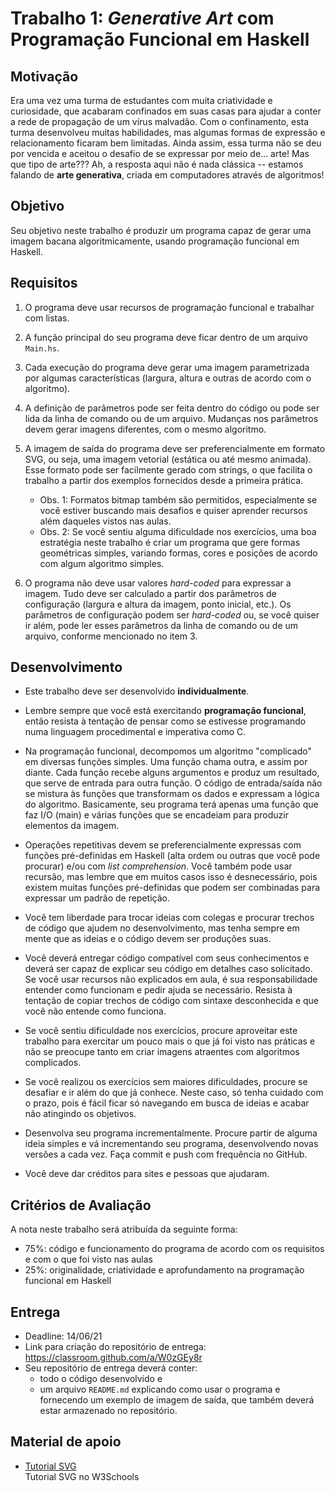 # Trabalho 1: *Generative Art* com Programação Funcional em Haskell




## Motivação
Era uma vez uma turma de estudantes com muita criatividade e curiosidade, que acabaram confinados em suas casas para ajudar a conter a rede de propagação de um vírus malvadão. Com o confinamento, esta turma desenvolveu muitas habilidades, mas algumas formas de expressão e relacionamento ficaram bem limitadas. Ainda assim, essa turma não se deu por vencida e aceitou o desafio de se expressar por meio de... arte! Mas que tipo de arte??? Ah, a resposta aqui não é nada clássica -- estamos falando de **arte generativa**, criada em computadores através de algoritmos!

## Objetivo
Seu objetivo neste trabalho é produzir um programa capaz de gerar uma imagem bacana algoritmicamente, usando programação funcional em Haskell.

## Requisitos

1. O programa deve usar recursos de programação funcional e trabalhar com listas.

2. A função principal do seu programa deve ficar dentro de um arquivo `Main.hs`.

3. Cada execução do programa deve gerar uma imagem parametrizada por algumas características (largura, altura e outras de acordo com o algoritmo).

4. A definição de parâmetros pode ser feita dentro do código ou pode ser lida da linha de comando ou de um arquivo. Mudanças nos parâmetros devem gerar imagens diferentes, com o mesmo algoritmo.

5. A imagem de saída do programa deve ser preferencialmente em formato SVG, ou seja, uma imagem vetorial (estática ou até mesmo animada). Esse formato pode ser facilmente gerado com strings, o que facilita o trabalho a partir dos exemplos fornecidos desde a primeira prática. 
   - Obs. 1: Formatos bitmap também são permitidos, especialmente se você estiver buscando mais desafios e quiser aprender recursos além daqueles vistos nas aulas.
   - Obs. 2: Se você sentiu alguma dificuldade nos exercícios, uma boa estratégia neste trabalho é criar um programa que gere formas geométricas simples, variando formas, cores e posições de acordo com algum algoritmo simples.


6. O programa não deve usar valores *hard-coded* para expressar a imagem. Tudo deve ser calculado a partir dos parâmetros de configuração (largura e altura da imagem, ponto inicial, etc.). Os parâmetros de configuração podem ser *hard-coded* ou, se você quiser ir além, pode ler esses parâmetros da linha de comando ou de um arquivo, conforme mencionado no item 3.




## Desenvolvimento

- Este trabalho deve ser desenvolvido **individualmente**.

- Lembre sempre que você está exercitando **programação funcional**, então resista à tentação de pensar como se estivesse programando numa linguagem procedimental e imperativa como C. 

- Na programação funcional, decompomos um algoritmo "complicado" em diversas funções simples. Uma função chama outra, e assim por diante. Cada função recebe alguns argumentos e produz um resultado, que serve de entrada para outra função. O código de entrada/saída não se mistura às funções que transformam os dados e expressam a lógica do algoritmo. Basicamente, seu programa terá apenas uma função que faz I/O (main) e várias funções que se encadeiam para produzir elementos da imagem.

- Operações repetitivas devem se preferencialmente expressas com funções pré-definidas em Haskell (alta ordem ou outras que você pode procurar) e/ou com *list comprehension*. Você também pode usar recursão, mas lembre que em muitos casos isso é desnecessário, pois existem muitas funções pré-definidas que podem ser combinadas para expressar um padrão de repetição.


- Você tem liberdade para trocar ideias com colegas e procurar trechos de código que ajudem no desenvolvimento, mas tenha sempre em mente que as ideias e o código devem ser produções suas. 

- Você deverá entregar código compatível com seus conhecimentos e deverá ser capaz de explicar seu código em detalhes caso solicitado. Se você usar recursos não explicados em aula, é sua responsabilidade entender como funcionam e pedir ajuda se necessário. Resista à tentação de copiar trechos de código com sintaxe desconhecida e que você não entende como funciona.

- Se você sentiu dificuldade nos exercícios, procure aproveitar este trabalho para exercitar um pouco mais o que já foi visto nas práticas e não se preocupe tanto em criar imagens atraentes com algoritmos complicados.

- Se você realizou os exercícios sem maiores dificuldades, procure se desafiar e ir além do que já conhece. Neste caso, só tenha cuidado com o prazo, pois é fácil ficar só navegando em busca de ideias e acabar não atingindo os objetivos.

- Desenvolva seu programa incrementalmente. Procure partir de alguma ideia simples e vá incrementando seu programa, desenvolvendo novas versões a cada vez. Faça commit e push com frequência no GitHub.

- Você deve dar créditos para sites e pessoas que ajudaram. 

## Critérios de Avaliação

A nota neste trabalho será atribuída da seguinte forma:

- 75%: código e funcionamento do programa de acordo com os requisitos e com o que foi visto nas aulas
- 25%: originalidade, criatividade e aprofundamento na programação funcional em Haskell

## Entrega

- Deadline: 14/06/21
- Link para criação do repositório de entrega:  https://classroom.github.com/a/W0zGEy8r
- Seu repositório de entrega deverá conter:
  - todo o código desenvolvido e
  - um arquivo `README.md` explicando como usar o programa e fornecendo um exemplo de imagem de saída, que também deverá estar armazenado no repositório.


## Material de apoio


- [Tutorial SVG](https://www.w3schools.com/graphics/svg_intro.asp)  
  Tutorial SVG no W3Schools






